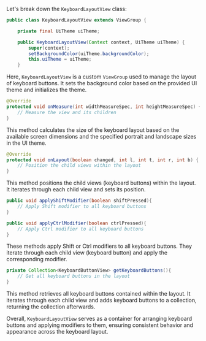 Let's break down the `KeyboardLayoutView` class:

```java
public class KeyboardLayoutView extends ViewGroup {

    private final UiTheme uiTheme;

    public KeyboardLayoutView(Context context, UiTheme uiTheme) {
        super(context);
        setBackgroundColor(uiTheme.backgroundColor);
        this.uiTheme = uiTheme;
    }
```

Here, `KeyboardLayoutView` is a custom `ViewGroup` used to manage the layout of keyboard buttons. It sets the background color based on the provided UI theme and initializes the theme.

```java
@Override
protected void onMeasure(int widthMeasureSpec, int heightMeasureSpec) {
    // Measure the view and its children
}
```

This method calculates the size of the keyboard layout based on the available screen dimensions and the specified portrait and landscape sizes in the UI theme.

```java
@Override
protected void onLayout(boolean changed, int l, int t, int r, int b) {
    // Position the child views within the layout
}
```

This method positions the child views (keyboard buttons) within the layout. It iterates through each child view and sets its position.

```java
public void applyShiftModifier(boolean shiftPressed){
    // Apply Shift modifier to all keyboard buttons
}

public void applyCtrlModifier(boolean ctrlPressed){
    // Apply Ctrl modifier to all keyboard buttons
}
```

These methods apply Shift or Ctrl modifiers to all keyboard buttons. They iterate through each child view (keyboard button) and apply the corresponding modifier.

```java
private Collection<KeyboardButtonView> getKeyboardButtons(){
    // Get all keyboard buttons in the layout
}
```

This method retrieves all keyboard buttons contained within the layout. It iterates through each child view and adds keyboard buttons to a collection, returning the collection afterwards.

Overall, `KeyboardLayoutView` serves as a container for arranging keyboard buttons and applying modifiers to them, ensuring consistent behavior and appearance across the keyboard layout.
